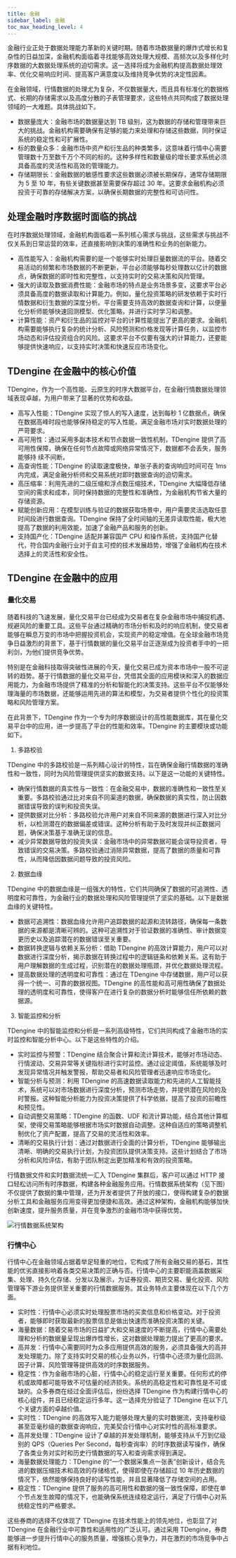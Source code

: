 ```yaml
---
title: 金融
sidebar_label: 金融
toc_max_heading_level: 4
---
```


金融行业正处于数据处理能力革新的关键时期。随着市场数据量的爆炸式增长和复杂性的日益加深，金融机构面临着寻找能够高效处理大规模、高频次以及多样化时序数据的大数据处理系统的迫切需求。这一选择将成为金融机构提高数据处理效率、优化交易响应时间、提高客户满意度以及维持竞争优势的决定性因素。

在金融领域，行情数据的处理尤为复杂，不仅数据量大，而且具有标准化的数据格式、长期的存储需求以及高度分散的子表管理要求，这些特点共同构成了数据处理领域的一大难题。具体挑战如下。

- 数据量庞大：金融市场的数据量达到 TB 级别，这为数据的存储和管理带来巨大的挑战。金融机构需要确保有足够的能力来处理和存储这些数据，同时保证系统的稳定性和可扩展性。
- 标的数量众多：金融市场中资产和衍生品的种类繁多，这意味着行情中心需要管理数十万至数千万个不同的标的。这种多样性和数量级的增长要求系统必须具备高度的灵活性和高效的管理能力。
- 存储期限长：金融数据的敏感性要求这些数据必须被长期保存，通常存储期限为 5 至 10 年，有些关键数据甚至需要保存超过 30 年。这要求金融机构必须投资于可靠的存储解决方案，以确保长期数据的完整性和可访问性。

## 处理金融时序数据时面临的挑战

在时序数据处理领域，金融机构面临着一系列核心需求与挑战，这些需求与挑战不仅关系到日常运营的效率，还直接影响到决策的准确性和业务的创新能力。

- 高性能写入：金融机构需要的是一个能够实时处理巨量数据流的平台。随着交易活动的频繁和市场数据的不断更新，平台必须能够每秒处理数以亿计的数据点，确保数据的即时性和完整性，以支持实时的交易决策和风险管理。
- 强大的读取及数据消费性能：金融市场的特点是业务场景多变，这要求平台必须具备高度的数据读取和计算能力。例如，量化投资策略的研发依赖于实时行情数据和衍生数据的深度分析。平台需要支持高效的数据查询和计算，以便量化分析师能够快速回测模型、优化策略，并进行实时学习和调整。
- 计算性能：资产和衍生品的监控对平台的计算性能提出了更高的要求。金融机构需要能够执行复杂的统计分析、风险预测和价格发现等计算任务，以监控市场动态和评估投资组合的风险。这要求平台不仅要有强大的计算能力，还要能够提供快速响应，以支持实时决策和快速反应市场变化。

## TDengine 在金融中的核心价值

TDengine，作为一个高性能、云原生的时序大数据平台，在金融行情数据处理领域表现卓越，为用户带来了显著的优势和收益。
- 高写入性能：TDengine 实现了惊人的写入速度，达到每秒 1 亿数据点，确保在数据高峰时段也能够保持稳定的写入性能，满足金融市场对实时数据处理的严苛要求。
- 高可用性：通过采用多副本技术和节点数据一致性机制，TDengine 提供了高可用性保障，确保在任何节点故障或网络异常情况下，数据都不会丢失，服务能够持
续不间断。
- 高查询性能：TDengine 的读取速度极快，单张子表的查询响应时间可在 1ms 内完成，满足金融分析师和交易系统对即时数据查询的迫切需求。
- 高压缩率：利用先进的二级压缩和浮点数压缩技术，TDengine 大幅降低存储空间的需求和成本，同时保持数据的完整性和准确性，为金融机构节省大量的存储资源。
- 赋能创新应用：在模型训练与验证的数据获取场景中，用户需要灵活选取任意时间段进行数据查询。TDengine 保持了全时间轴的无差异读取性能，极大地提高了数据的利用效能，加速了金融产品和服务的创新。
- 支持国产化：TDengine 适配并兼容国产 CPU 和操作系统，支持国产化替代，符合国内金融行业对于自主可控的技术发展趋势，增强了金融机构在技术选择上的灵活性和安全性。

## TDengine 在金融中的应用

### 量化交易 

随着科技的飞速发展，量化交易平台已经成为交易者在复杂金融市场中捕捉机遇、规避风险的重要工具。这些平台通过精确的市场分析和及时的响应机制，使交易者能够在瞬息万变的市场中把握投资机会，实现资产的稳定增值。在全球金融市场竞争日益激烈的背景下，基于行情数据的量化交易平台正逐渐成为投资者手中的一把利剑，为他们提供竞争优势。

特别是在金融科技取得突破性进展的今天，量化交易已成为资本市场中一股不可逆转的趋势。基于行情数据的量化交易平台，凭借其全面的应用模块和深入的数据应用能力，为金融市场提供了精准的分析和智能化的决策支持。这些平台不仅能够处理海量的市场数据，还能够运用先进的算法和模型，为交易者提供个性化的投资策略和风险管理方案。

在此背景下，TDengine 作为一个专为时序数据设计的高性能数据库，其在量化交易平台中的应用，进一步提高了平台的性能和效率。TDengine 的主要模块或功能如下。

1.  多路校验

TDengine 中的多路校验是一系列精心设计的特性，旨在确保金融行情数据的准确性和一致性，同时为风险管理提供坚实的数据支持。以下是这一功能的关键特性。
- 确保行情数据的真实性与一致性：在金融交易中，数据的准确性和一致性至关重要。多路校验通过比对来自不同渠道的数据，确保数据的真实性，防止因数据错误导致的误判和投资失误。
- 提供数据对比分析：多路校验允许用户对来自不同来源的数据进行深入对比分析，以检测潜在的数据偏差或错误。这种分析有助于及时发现并纠正数据问题，确保决策基于准确无误的信息。
- 减少异常数据导致的投资失误：金融市场中的异常数据可能会误导投资者，导致错误的交易决策。多路校验通过消除异常数据，提高了数据的质量和可靠性，从而降低因数据问题导致的投资风险。

2. 数据血缘

TDengine 中的数据血缘是一组强大的特性，它们共同确保了数据的可追溯性、透明度和可靠性，为金融行业的数据处理和风险管理提供了坚实的基础。以下是数据血缘的关键特性。
- 数据可追溯性：数据血缘允许用户追踪数据的起源和流转路径，确保每一条数据的来源都是清晰可辨的。这种可追溯性对于验证数据的准确性、审计数据变更历史以及追踪潜在的数据错误至关重要。
- 数据转换逻辑与依赖关系分析：借助 TDengine 的高效计算能力，用户可以对数据进行深度分析，揭示数据在转换过程中的逻辑链条和依赖关系。这有助于用户理解数据的生成过程，识别潜在的数据处理瓶颈，并优化数据处理流程。
- 提高数据处理的透明度和可靠性：通过在 TDengine 中存储数据，用户可以获得一个统一、可靠的数据视图。TDengine 的高性能和高可用性确保了数据处理的透明度和可靠性，使得客户在进行复杂的数据分析时能够信任所依赖的数据源。

3. 智能监控和分析

TDengine 中的智能监控和分析是一系列高级特性，它们共同构成了金融市场的实时监控和智能分析中心。以下是这些特性的介绍。
- 实时监控与预警：TDengine 结合聚合计算和流计算技术，能够对市场动态、行情波动、交易异常等关键指标进行实时监控。通过设定阈值，系统能够及时发现异常情况并触发警报，帮助交易者和风险管理者迅速响应市场变化。
- 智能分析与预测：利用 TDengine 的高速数据读取能力和先进的人工智能技术，系统可以对市场数据进行深度分析，预测市场走势，并提供潜在风险的及时警报。这种智能分析能力为投资决策提供了科学依据，提高了投资的前瞻性和预见性。
- 自动调整交易策略：TDengine 的函数、UDF 和流计算功能，结合其他计算框架，使得交易策略能够根据市场实时数据自动调整。这种自适应的策略调整机制优化了资产配置，提高了交易的灵活性和效率。
- 清晰的交易执行计划：通过对数据进行全面的计算分析，TDengine 能够输出清晰、明确的交易执行计划，为投资团队提供决策支持。这些计划结合了市场分析和风险评估，有助于团队制定出更加精准和有效的投资策略。

行情数据文件和实时数据流统一汇入 TDengine 集群后，客户可以通过 HTTP 接口轻松访问所有时序数据，构建各种金融服务应用。行情数据系统架构（见下图）不仅提供了数据的集中管理，还为开发者提供了开放的接口，使得构建复杂的数据分析工具和金融服务应用变得更加便捷和高效。通过这种架构，金融机构能够加快创新速度，提升服务质量，并在竞争激烈的金融市场中获得优势。

![行情数据系统架构](./finance-1.png)

### 行情中心

行情中心在金融领域占据着举足轻重的地位，它构成了所有金融交易的基石，其性能的优劣直接影响着各类交易决策的正确与否。行情中心的主要职能涵盖数据采集、处理、持久化存储、分发以及展示，为证券投资、期货交易、量化投资、风险管理等下游业务提供至关重要的行情数据服务。其业务特点主要体现在以下几个方面。

- 实时性：行情中心必须实时处理股票市场的买卖信息和价格变动。对于投资者，能够即时获取最新的股票信息是做出快速而准确投资决策的关键。
- 海量数据：随着交易市场的日益扩大和交易速度的不断提高，行情中心需要处理和分析的数据量呈现出爆炸性增长，这对数据处理能力提出了更高的要求。
- 高并发：行情中心需要同时为众多应用提供高效的服务，必须具备强大的高并发处理能力。除了支持实时交易的核心业务以外，行情中心还须为量化回测、因子计算、风险管理等提供高效的时序数据服务。
- 稳定性：作为金融市场的心脏，行情中心的稳定运行至关重要。任何形式的停机或故障都可能导致不可估量的经济损失。系统的高稳定性和可靠性是不可或缺的。众多券商在经过全面评估后，纷纷选择 TDengine 作为构建行情中心的核心组件，并且已经稳定运行多年。这一选择充分验证了 TDengine 在以下几个关键方面的卓越价值。
- 实时性：TDengine 的高效写入能力能够处理大量的实时数据流，支持毫秒级甚至亚毫秒级的数据查询响应，完美契合行情中心对实时性的高标准要求。
- 高并发处理：TDengine 设计了卓越的并发处理机制，能够支持从千万到亿级别的 QPS（Queries Per Second，每秒查询率）的时序数据读写操作，确保了各类业务对实时和历史行情数据的写入和查询需求得到满足。
- 海量数据处理能力：TDengine 的“一个数据采集点一张表”创新设计，结合先进的数据压缩技术和高效的存储格式，使得即使在存储超过 10 年历史数据的情况下，依然能够保持良好的读写性能，并且显著降低了存储空间的占用。
- 稳定性：TDengine 提供了服务的高可用性和数据的强一致性保障，即使在单个节点发生故障的情况下，也能确保系统连续稳定运行，满足了行情中心对系统稳定性的严格要求。

这些券商的选择不仅体现了 TDengine 在技术性能上的领先地位，也彰显了对 TDengine 在金融行业中可靠性和适用性的广泛认可。通过采用 TDengine，券商能够进一步提升行情中心的服务质量，增强核心竞争力，并在激烈的市场竞争中占据有利地位。